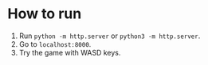 How to run
======
1. Run `python -m http.server` or `python3 -m http.server`.
2. Go to `localhost:8000`.
3. Try the game with WASD keys.
